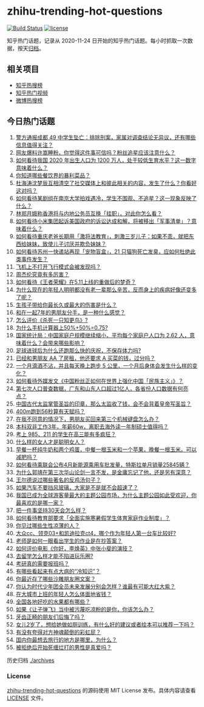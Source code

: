 # zhihu-trending-hot-questions

[![Build Status](https://github.com/justjavac/zhihu-trending-hot-questions/workflows/ci/badge.svg?branch=master)](https://github.com/justjavac/zhihu-trending-hot-questions/actions)
[![license](https://img.shields.io/github/license/justjavac/zhihu-trending-hot-questions)](https://github.com/justjavac/zhihu-trending-hot-questions/blob/master/LICENSE)

知乎热门话题，记录从 2020-11-24 日开始的知乎热门话题。每小时抓取一次数据，按天[归档](./archives)。

## 相关项目

- [知乎热搜榜](https://github.com/justjavac/zhihu-trending-top-search)
- [知乎热门视频](https://github.com/justjavac/zhihu-trending-hot-video)
- [微博热搜榜](https://github.com/justjavac/weibo-trending-hot-search)

## 今日热门话题

<!-- BEGIN -->
<!-- 最后更新时间 Thu May 13 2021 01:35:51 GMT+0800 (China Standard Time) -->

1. [警方通报成都 49
   中学生坠亡：排除刑案，家属对调查结论无异议，还有哪些信息值得关注？](https://www.zhihu.com/question/458909971)
2. [网友爆料许嵩睡粉，你觉得这件事可信吗？粉丝追星应该注意什么？](https://www.zhihu.com/question/459044865)
3. [如何看待我国 2020 年出生人口为 1200
   万人，处于较低生育水平？这一数字意味着什么？](https://www.zhihu.com/question/458828004)
4. [你知道哪些餐饮界的暴利菜品？](https://www.zhihu.com/question/430100068)
5. [杜海涛沈梦辰互相清空了社交媒体上和彼此相关的内容，发生了什么？你看好这对吗？](https://www.zhihu.com/question/459091147)
6. [如何看待某剧组在南京大学拍戏遇冷，学生不围观、不追星？这一现象反映了什么？](https://www.zhihu.com/question/458770659)
7. [林郑月娥称香港将与内地公务员互换「挂职」，对此你怎么看？](https://www.zhihu.com/question/458804652)
8. [如何看待小米集团起诉美国政府的诉讼达成和解，将被移出「军事清单」？意味着什么？](https://www.zhihu.com/question/459013673)
9. [如何看待重庆老爸长期用「激将法教育」，刺激三岁儿子：如果不乖，就把东西给妹妹，致使儿子讨厌并欺负妹妹？](https://www.zhihu.com/question/458830152)
10. [如何看待苏州一快递站再现「宠物盲盒」，21
    只猫狗死亡发臭，应如何杜绝此类事件发生？](https://www.zhihu.com/question/459005393)
11. [飞机上不打开飞行模式会被发现吗？](https://www.zhihu.com/question/448267257)
12. [周杰伦究竟有多厉害？](https://www.zhihu.com/question/284816654)
13. [如何看待《王者荣耀》在5.11上线的重做后的梦奇？](https://www.zhihu.com/question/458854022)
14. [为什么现在的年轻人明明都没有老一辈那么辛苦，反而身上的疾病好像还变多了呢？](https://www.zhihu.com/question/458382123)
15. [生孩子带给你最长久或最大的伤害是什么？](https://www.zhihu.com/question/458813300)
16. [和在一起7年的男朋友分手，是一种什么感觉？](https://www.zhihu.com/question/311800723)
17. [怎么评价《杀死一只知更鸟》?](https://www.zhihu.com/question/279914409)
18. [为什么手机计算器上50%+50%=0.75?](https://www.zhihu.com/question/453500291)
19. [国家统计局：中国家庭户规模继续缩小，平均每个家庭户人口为 2.62
    人，意味着什么？会带来哪些影响？](https://www.zhihu.com/question/458817764)
20. [足球进球后为什么还跑那么快的庆祝，不保存体力吗?](https://www.zhihu.com/question/458226019)
21. [已经和男朋友 AA 了房租，他还要求 A 买菜的钱，过分吗？](https://www.zhihu.com/question/453271533)
22. [一个月滴酒不沾，并且每天晚上跑步 5
    公里，一个月后身体会发生什么样的变化？](https://www.zhihu.com/question/405285583)
23. [如何看待外媒发文《中国粉丝正如何在世界上强化中国「民族主义」》？](https://www.zhihu.com/question/458741420)
24. [第七次人口普查数据，广东和山东人口超过1亿人，各省份人口数据有何亮点？](https://www.zhihu.com/question/458855355)
25. [中国古代太监掌管圣旨的印章，那么太监收了钱，会不会背着皇帝写圣旨？](https://www.zhihu.com/question/455745711)
26. [400m跑到56秒算有天赋吗？](https://www.zhihu.com/question/455941157)
27. [在我不同意的情况下，男朋友买回来第三个机械键盘怎么办？](https://www.zhihu.com/question/454654781)
28. [本科双非工作3年，年薪60w，离职去海外读一年制硕士值得吗？](https://www.zhihu.com/question/458347661)
29. [考上 985、211 的学生在高三能有多疯狂？](https://www.zhihu.com/question/336622881)
30. [什么样的女人才是聪明女人？](https://www.zhihu.com/question/31502344)
31. [早餐一杯纯牛奶和两个鸡蛋，中餐一根玉米和一个苹果，晚餐一根玉米。可以减肥吗？](https://www.zhihu.com/question/449869703)
32. [如何看待乘联会公布4月新能源乘用车批发量，特斯拉单月销量25845辆？](https://www.zhihu.com/question/458877707)
33. [为什么郭靖在第三次华山论剑一言不发，是金庸忘记了他，还是另有深意？](https://www.zhihu.com/question/21249025)
34. [王尔德说过哪些著名的反鸡汤句子？](https://www.zhihu.com/question/352930521)
35. [如果汽车不要挡风玻璃，大家是不是就不会超速了？](https://www.zhihu.com/question/453038354)
36. [我国已成为全球游客量最大的主题公园市场，为什么主题公园如此受欢迎，你最喜欢的是哪一家？](https://www.zhihu.com/question/458193805)
37. [把一件事坚持30天会怎么样？](https://www.zhihu.com/question/445399418)
38. [如何看待教育部要求「全面实施寒暑假学生体育家庭作业制度」？](https://www.zhihu.com/question/458819623)
39. [你见过哪些生性凉薄的人？](https://www.zhihu.com/question/429319229)
40. [大众cc、领克03+和凯迪拉克ct4，哪个作为年轻人第一台车比较好?](https://www.zhihu.com/question/386263270)
41. [老师是如何一眼看出学生的作业是在抄答案？](https://www.zhihu.com/question/446221874)
42. [如何评价电影《你好，李焕英》中张小斐的演技？](https://www.zhihu.com/question/444445938)
43. [去留学怎么样才能不陷进玩乐圈?](https://www.zhihu.com/question/455259235)
44. [考研真的需要报班吗？](https://www.zhihu.com/question/313929839)
45. [有哪些看起来有点大病的“冷知识”？](https://www.zhihu.com/question/458360832)
46. [你最近存了哪些沙雕朋友圈文案？](https://www.zhihu.com/question/454044987)
47. [你认为时代少年团全员未来发展分别会怎样？谁最有可能大红大紫？](https://www.zhihu.com/question/457302819)
48. [在大城市上班的年轻人怎么体面地省钱？](https://www.zhihu.com/question/420243795)
49. [全国各地好吃的水果都有哪些？](https://www.zhihu.com/question/396304597)
50. [如果《让子弹飞》当中被污蔑吃凉粉的是你，你该怎么办？](https://www.zhihu.com/question/333769627)
51. [牙齿正畸的朋友们后悔了吗？](https://www.zhihu.com/question/308980503)
52. [女儿2岁了，想给她做如厕训练，有什么好的建议或者绘本可以推荐一下吗？](https://www.zhihu.com/question/458367044)
53. [有没有夸得对方神魂颠倒的彩虹屁？](https://www.zhihu.com/question/425102721)
54. [国内你最想去旅行的地方是哪里，为什么？](https://www.zhihu.com/question/430741673)
55. [被拒绝后开始死缠烂打的男性是真爱吗？](https://www.zhihu.com/question/27019446)

<!-- END -->

历史归档 [./archives](./archives)

### License

[zhihu-trending-hot-questions](https://github.com/justjavac/zhihu-trending-hot-questions)
的源码使用 MIT License 发布。具体内容请查看 [LICENSE](./LICENSE) 文件。
